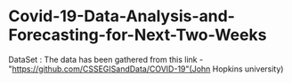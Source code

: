 # Covid-19-Data-Analysis-and-Forecasting-for-Next-Two-Weeks
DataSet : The data has been gathered from this link - "https://github.com/CSSEGISandData/COVID-19"(John Hopkins university)
